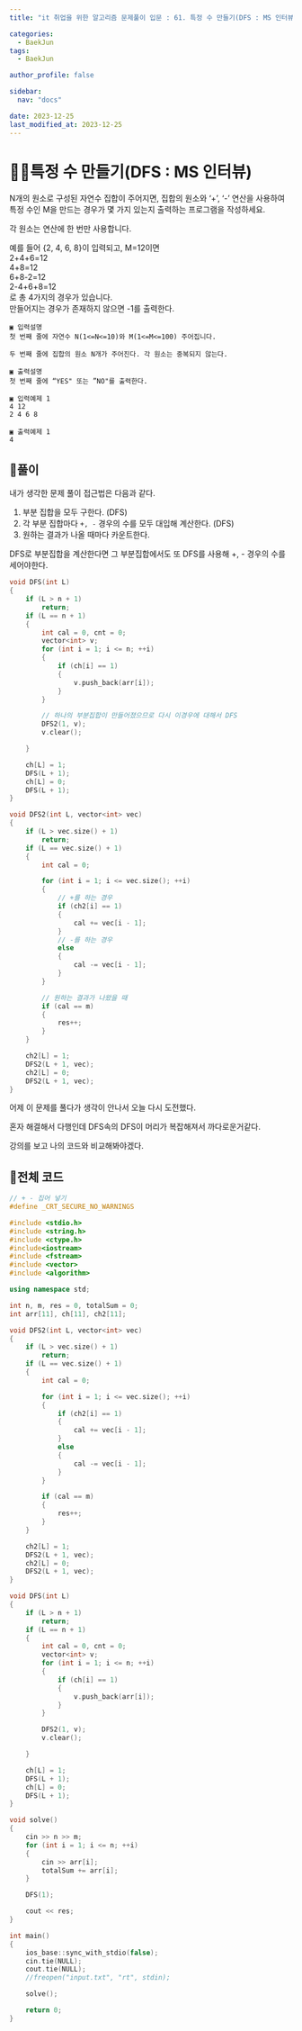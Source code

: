 ```yaml
---
title: "it 취업을 위한 알고리즘 문제풀이 입문 : 61. 특정 수 만들기(DFS : MS 인터뷰)"

categories:
  - BaekJun
tags:
  - BaekJun

author_profile: false

sidebar:
  nav: "docs"

date: 2023-12-25
last_modified_at: 2023-12-25
---
```


# 🙇‍♀️특정 수 만들기(DFS : MS 인터뷰)

N개의 원소로 구성된 자연수 집합이 주어지면, 집합의 원소와 ‘+’, ‘-’ 연산을 사용하여 특정 수인 M을 만드는 경우가 몇 가지 있는지 출력하는 프로그램을 작성하세요.  

각 원소는 연산에 한 번만 사용합니다.  

예를 들어 {2, 4, 6, 8}이 입력되고, M=12이면  
2+4+6=12  
4+8=12  
6+8-2=12  
2-4+6+8=12  
로 총 4가지의 경우가 있습니다.  
만들어지는 경우가 존재하지 않으면 -1를 출력한다.  

```
▣ 입력설명
첫 번째 줄에 자연수 N(1<=N<=10)와 M(1<=M<=100) 주어집니다.

두 번째 줄에 집합의 원소 N개가 주어진다. 각 원소는 중복되지 않는다.

▣ 출력설명
첫 번째 줄에 “YES" 또는 ”NO"를 출력한다.

▣ 입력예제 1 
4 12
2 4 6 8

▣ 출력예제 1
4
```

## 🚀풀이

내가 생각한 문제 풀이 접근법은 다음과 같다.  

1. 부분 집합을 모두 구한다. (DFS)
2. 각 부분 집합마다 `+, -` 경우의 수를 모두 대입해 계산한다. (DFS)
3. 원하는 결과가 나올 때마다 카운트한다.

DFS로 부분집합을 계산한다면 그 부분집합에서도 또 DFS를 사용해 +, - 경우의 수를 세어야한다.  

```cpp
void DFS(int L)
{
	if (L > n + 1)
		return;
	if (L == n + 1)
	{
		int cal = 0, cnt = 0;
		vector<int> v;
		for (int i = 1; i <= n; ++i)
		{
			if (ch[i] == 1)
			{
				v.push_back(arr[i]);
			}
		}

        // 하나의 부분집합이 만들어졌으므로 다시 이경우에 대해서 DFS
		DFS2(1, v);
		v.clear();

	}

	ch[L] = 1;
	DFS(L + 1);
	ch[L] = 0;
	DFS(L + 1);
}
```

```cpp
void DFS2(int L, vector<int> vec)
{
	if (L > vec.size() + 1)
		return;
	if (L == vec.size() + 1)
	{
		int cal = 0;

		for (int i = 1; i <= vec.size(); ++i)
		{
            // +를 하는 경우
			if (ch2[i] == 1)
			{
				cal += vec[i - 1];
			}
            // -를 하는 경우
			else
			{
				cal -= vec[i - 1];
			}
		}

        // 원하는 결과가 나왔을 때
		if (cal == m)
		{
			res++;
		}
	}

	ch2[L] = 1;
	DFS2(L + 1, vec);
	ch2[L] = 0;
	DFS2(L + 1, vec);
}
```

어제 이 문제를 풀다가 생각이 안나서 오늘 다시 도전했다.  

혼자 해결해서 다행인데 DFS속의 DFS이 머리가 복잡해져서 까다로운거같다.  

강의를 보고 나의 코드와 비교해봐야겠다.  

## 🚀전체 코드

```cpp
// + - 집어 넣기
#define _CRT_SECURE_NO_WARNINGS

#include <stdio.h>
#include <string.h>
#include <ctype.h>
#include<iostream>
#include <fstream>
#include <vector>
#include <algorithm>

using namespace std;

int n, m, res = 0, totalSum = 0;
int arr[11], ch[11], ch2[11];

void DFS2(int L, vector<int> vec)
{
	if (L > vec.size() + 1)
		return;
	if (L == vec.size() + 1)
	{
		int cal = 0;

		for (int i = 1; i <= vec.size(); ++i)
		{
			if (ch2[i] == 1)
			{
				cal += vec[i - 1];
			}
			else
			{
				cal -= vec[i - 1];
			}
		}

		if (cal == m)
		{
			res++;
		}
	}

	ch2[L] = 1;
	DFS2(L + 1, vec);
	ch2[L] = 0;
	DFS2(L + 1, vec);
}

void DFS(int L)
{
	if (L > n + 1)
		return;
	if (L == n + 1)
	{
		int cal = 0, cnt = 0;
		vector<int> v;
		for (int i = 1; i <= n; ++i)
		{
			if (ch[i] == 1)
			{
				v.push_back(arr[i]);
			}
		}

		DFS2(1, v);
		v.clear();

	}

	ch[L] = 1;
	DFS(L + 1);
	ch[L] = 0;
	DFS(L + 1);
}

void solve()
{
	cin >> n >> m;
	for (int i = 1; i <= n; ++i)
	{
		cin >> arr[i];
		totalSum += arr[i];
	}

	DFS(1);

	cout << res;
}

int main()
{
	ios_base::sync_with_stdio(false);
	cin.tie(NULL);
	cout.tie(NULL);
	//freopen("input.txt", "rt", stdin);

	solve();

	return 0;
}
```